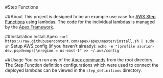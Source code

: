 #Step Functions

##About
This project is designed to be an example use case for [AWS Step Functions](https://aws.amazon.com/step-functions/) using lambdas. The code for the individual lambdas is managed by the [Apex Framework](http://apex.run/).

##Installation
Install Apex: `curl https://raw.githubusercontent.com/apex/apex/master/install.sh | sudo sh`
Setup AWS config (if you haven't already): `echo -e "[profile asurion-dev.pspdevops]\nregion = us-east-1" >> ~/.aws/config`

##Usage
You can run any of the [Apex commands](http://apex.run/#deploying-functions) from the root directory. The Step Function definition configurations which were used to connect the deployed lambdas can be viewed in the `step_definitions` directory.
